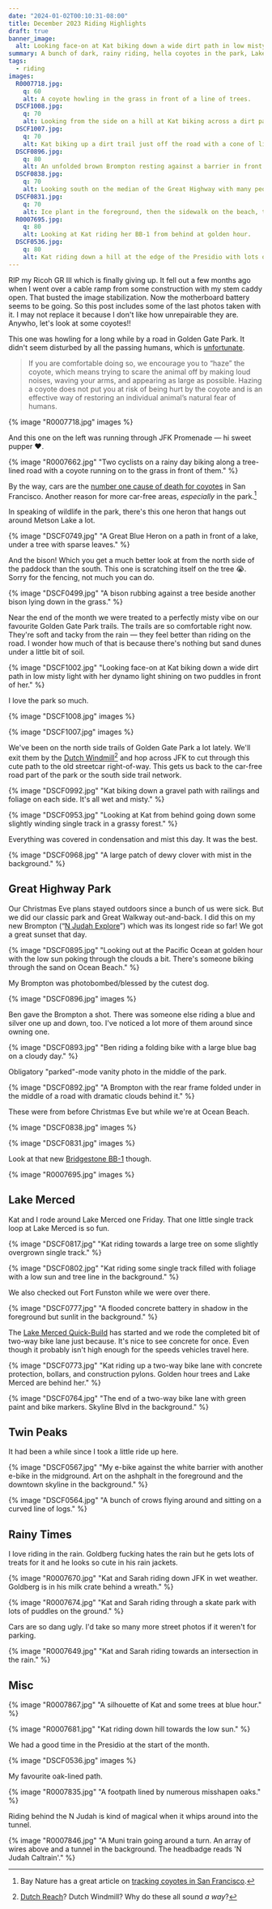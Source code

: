 ```yaml
---
date: "2024-01-02T00:10:31-08:00"
title: December 2023 Riding Highlights
draft: true
banner_image:
  alt: Looking face-on at Kat biking down a wide dirt path in low misty light with her dynamo light shining on two puddles in front of her.
summary: A bunch of dark, rainy riding, hella coyotes in the park, Lake Merced, Twin Peaks, and (as always) Golden Gate Park. Also 'tis the season to get sick for most of the month :(
tags:
  - riding
images:
  R0007718.jpg:
    q: 60
    alt: A coyote howling in the grass in front of a line of trees.
  DSCF1008.jpg:
    q: 70
    alt: Looking from the side on a hill at Kat biking across a dirt path between a lot of trees.
  DSCF1007.jpg:
    q: 70
    alt: Kat biking up a dirt trail just off the road with a cone of light from her dynamo and tree leaves framing her.
  DSCF0896.jpg:
    q: 80
    alt: An unfolded brown Brompton resting against a barrier in front of Ocean Beach. A blurry dog is running across the foreground.
  DSCF0838.jpg:
    q: 70
    alt: Looking south on the median of the Great Highway with many people walking and cycling. A dramatic sunlit cloud is rolling through in the background.
  DSCF0831.jpg:
    q: 70
    alt: Ice plant in the foreground, then the sidewalk on the beach, the sand dunes, and the Pacific Ocean.
  R0007695.jpg:
    q: 80
    alt: Looking at Kat riding her BB-1 from behind at golden hour.
  DSCF0536.jpg:
    q: 80
    alt: Kat riding down a hill at the edge of the Presidio with lots of fog.
---
```


RIP my Ricoh GR III which is finally giving up. It fell out a few months ago when I went over a cable ramp from some construction with my stem caddy open. That busted the image stabilization. Now the motherboard battery seems to be going. So this post includes some of the last photos taken with it. I may not replace it because I don't like how unrepairable they are. Anywho, let's look at some coyotes!!

This one was howling for a long while by a road in Golden Gate Park. It didn't seem disturbed by all the passing humans, which is [unfortunate](https://sfrecpark.org/1399/Urban-Wildlife).

> If you are comfortable doing so, we encourage you to “haze” the coyote, which means trying to scare the animal off by making loud noises, waving your arms, and appearing as large as possible. Hazing a coyote does not put you at risk of being hurt by the coyote and is an effective way of restoring an individual animal’s natural fear of humans.

{% image "R0007718.jpg" images %}

And this one on the left was running through JFK Promenade — hi sweet pupper ❤️.

{% image "R0007662.jpg" "Two cyclists on a rainy day biking along a tree-lined road with a coyote running on to the grass in front of them." %}

By the way, cars are the [number one cause of death for coyotes](https://sfstandard.com/2022/11/12/4-myths-about-sf-coyotes-debunked/) in San Francisco. Another reason for more car-free areas, _especially_ in the park.[^1]

[^1]: Bay Nature has a great article on [tracking coyotes in San Francisco](https://baynature.org/article/coyote-tracker-san-francisos-uneasy-embrace-of-a-predators-return/).

In speaking of wildlife in the park, there's this one heron that hangs out around Metson Lake a lot.

{% image "DSCF0749.jpg" "A Great Blue Heron on a path in front of a lake, under a tree with sparse leaves." %}

And the bison! Which you get a much better look at from the north side of the paddock than the south. This one is scratching itself on the tree 😭. Sorry for the fencing, not much you can do.

{% image "DSCF0499.jpg" "A bison rubbing against a tree beside another bison lying down in the grass." %}

Near the end of the month we were treated to a perfectly misty vibe on our favourite Golden Gate Park trails. The trails are so comfortable right now. They're soft and tacky from the rain — they feel better than riding on the road. I wonder how much of that is because there's nothing but sand dunes under a little bit of soil.

{% image "DSCF1002.jpg" "Looking face-on at Kat biking down a wide dirt path in low misty light with her dynamo light shining on two puddles in front of her." %}

I love the park so much.

{% image "DSCF1008.jpg" images %}

{% image "DSCF1007.jpg" images %}

We've been on the north side trails of Golden Gate Park a lot lately. We'll exit them by the [Dutch Windmill](https://sfrecpark.org/908/Golden-Gate-Park---Queen-Wilhelmina-Gard)[^2] and hop across JFK to cut through this cute path to the old streetcar right-of-way. This gets us back to the car-free road part of the park or the south side trail network.

{% image "DSCF0992.jpg" "Kat biking down a gravel path with railings and foliage on each side. It's all wet and misty." %}

{% image "DSCF0953.jpg" "Looking at Kat from behind going down some slightly winding single track in a grassy forest." %}

Everything was covered in condensation and mist this day. It was the best.

{% image "DSCF0968.jpg" "A large patch of dewy clover with mist in the background." %}

[^2]: [Dutch Reach](https://en.wikipedia.org/wiki/Dooring#Dutch_Reach)? Dutch Windmill? Why do these all sound _a way_?

## Great Highway Park

Our Christmas Eve plans stayed outdoors since a bunch of us were sick. But we did our classic park and Great Walkway out-and-back. I did this on my new Brompton (“[N Judah Explore](/tags/n-judah-explore)”) which was its longest ride so far! We got a great sunset that day.

{% image "DSCF0895.jpg" "Looking out at the Pacific Ocean at golden hour with the low sun poking through the clouds a bit. There's someone biking through the sand on Ocean Beach." %}

My Brompton was photobombed/blessed by the cutest dog.

{% image "DSCF0896.jpg" images %}

Ben gave the Brompton a shot. There was someone else riding a blue and silver one up and down, too. I've noticed a lot more of them around since owning one.

{% image "DSCF0893.jpg" "Ben riding a folding bike with a large blue bag on a cloudy day." %}

Obligatory "parked"-mode vanity photo in the middle of the park.

{% image "DSCF0892.jpg" "A Brompton with the rear frame folded under in the middle of a road with dramatic clouds behind it." %}

These were from before Christmas Eve but while we're at Ocean Beach.

{% image "DSCF0838.jpg" images %}

{% image "DSCF0831.jpg" images %}

Look at that new [Bridgestone BB-1](/tags/bb-1) though.

{% image "R0007695.jpg" images %}

## Lake Merced

Kat and I rode around Lake Merced one Friday. That one little single track loop at Lake Merced is so fun.

{% image "DSCF0817.jpg" "Kat riding towards a large tree on some slightly overgrown single track." %}

{% image "DSCF0802.jpg" "Kat riding some single track filled with foliage with a low sun and tree line in the background." %}

We also checked out Fort Funston while we were over there.

{% image "DSCF0777.jpg" "A flooded concrete battery in shadow in the foreground but sunlit in the background." %}

The [Lake Merced Quick-Build](https://www.sfmta.com/projects/lake-merced-quick-build-project) has started and we rode the completed bit of two-way bike lane just because. It's nice to see concrete for once. Even though it probably isn't high enough for the speeds vehicles travel here.

{% image "DSCF0773.jpg" "Kat riding up a two-way bike lane with concrete protection, bollars, and construction pylons. Golden hour trees and Lake Merced are behind her." %}

{% image "DSCF0764.jpg" "The end of a two-way bike lane with green paint and bike markers. Skyline Blvd in the background." %}

## Twin Peaks

It had been a while since I took a little ride up here.

{% image "DSCF0567.jpg" "My e-bike against the white barrier with another e-bike in the midground. Art on the ashphalt in the foreground and the downtown skyline in the background." %}

{% image "DSCF0564.jpg" "A bunch of crows flying around and sitting on a curved line of logs." %}

## Rainy Times

I love riding in the rain. Goldberg fucking hates the rain but he gets lots of treats for it and he looks so cute in his rain jackets.

{% image "R0007670.jpg" "Kat and Sarah riding down JFK in wet weather. Goldberg is in his milk crate behind a wreath." %}

{% image "R0007674.jpg" "Kat and Sarah riding through a skate park with lots of puddles on the ground." %}

Cars are so dang ugly. I'd take so many more street photos if it weren't for parking.

{% image "R0007649.jpg" "Kat and Sarah riding towards an intersection in the rain." %}

## Misc

{% image "R0007867.jpg" "A silhouette of Kat and some trees at blue hour." %}

{% image "R0007681.jpg" "Kat riding down hill towards the low sun." %}

We had a good time in the Presidio at the start of the month.

{% image "DSCF0536.jpg" images %}

My favourite oak-lined path.

{% image "R0007835.jpg" "A footpath lined by numerous misshapen oaks." %}

Riding behind the N Judah is kind of magical when it whips around into the tunnel.

{% image "R0007846.jpg" "A Muni train going around a turn. An array of wires above and a tunnel in the background. The headbadge reads 'N Judah Caltrain'." %}
